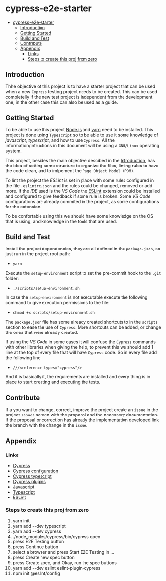 # cypress-e2e-starter
- [cypress-e2e-starter](#cypress-e2e-starter)
	- [Introduction](#introduction)
	- [Getting Started](#getting-started)
	- [Build and Test](#build-and-test)
	- [Contribute](#contribute)
	- [Appendix](#appendix)
		- [Links](#links)
		- [Steps to create this proj from zero](#steps-to-create-this-proj-from-zero)

## Introduction
Thhe objective of this project is to have a starter project that can be used when a new `Cypress` testing project needs to be created. This can be used completelly if the new test project is independent from the development one, in the other case this can also be used as a guide.

## Getting Started
To be able to use this project [Node.js](https://nodejs.org/en) and [yarn](https://classic.yarnpkg.com/lang/en/) need to be installed. This project is done using `Typescript` so to be able to use it some knowledge of *javascript*, *typescript*, and how to use `Cypress`. All the information/intructions in this document will be using a `GNU/Linux` operating system.

This project, besides the main objective descibed in the [Introduction](#introduction), has the idea of setting some structure to organize the files, linting rules to have the code clean, and to imlpement the `Page Object Model (POM)`.

To lint the project the *ESLint* is set in place with some rules configured in the file `.eslintrc.json` and the rules could be changed, removed or add more. If the *IDE* used is the *VS Code* the [ESLint](https://marketplace.visualstudio.com/items?itemName=dbaeumer.vscode-eslint) extension could be installed and configured to give feedback if some rule is broken. Some *VS Code* configurations are already commited in the project, as some configurations for the extension.

To be confortable using this we should have some knowledge on the OS that is using, and knowledge in the tools that are used.

## Build and Test
Install the project dependencies, they are all defined in the `package.json`, so just run in the project root path:
- `yarn`

Execute the `setup-environment` script to set the pre-commit hook to the `.git` folder:
- `./scripts/setup-environment.sh`

In case the `setup-environment` is not executable execute the following command to give execution permissions to the file:
- `chmod +x scripts/setup-environment.sh`

The `package.json` file has some already created shortcuts to in the `scripts` section to ease the use of `Cypress`. More shortcuts can be added, or change the ones that were already created.

If using the *VS Code* in some cases it will confuse the `Cypress` commands with other libraries when giving the help, to prevent this we should add 1 line at the top of every file that will have `Cypress` code. So in every file add the following line:
- `///<reference types="cypress"/>`

And it is basically it, the requirements are installed and every thing is in place to start creating and executing the tests.

## Contribute
If a you want to change, correct, improve the project create an `issue` in the project `Issues` screen with the proposal and the necessery documentation. If the proposal or correction has already the implementation developed link the branch with the change in the `issue`.

## Appendix

### Links
- [Cypress](https://www.cypress.io/)
- [Cypress configuration](https://docs.cypress.io/guides/references/configuration)
- [Cypress typescript](https://docs.cypress.io/guides/tooling/typescript-support)
- [Cypress plugins](https://docs.cypress.io/plugins)
- [Javascript](https://developer.mozilla.org/en-US/docs/Web/JavaScript)
- [Typescript](https://www.typescriptlang.org/)
- [ESLint](https://eslint.org/docs/latest/rules/)

### Steps to create this proj from zero
1. yarn init
2. yarn add --dev typescript
3. yarn add --dev cypress
4. ./node_modules/cypress/bin/cypress open
5. press E2E Testing button
6. press Continue button
7. select a browser and press Start E2E Testing in ...
8. press Create new spec button
9. press Create spec, and Okay, run the spec buttons
10. yarn add --dev eslint eslint-plugin-cypress
11. npm init @eslint/config